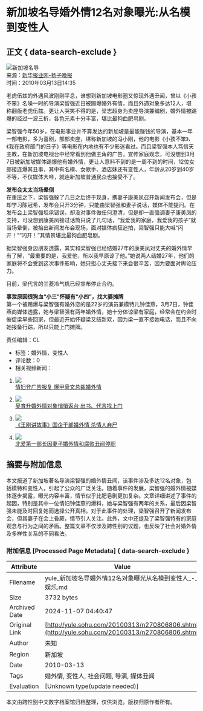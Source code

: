 # 新加坡名导婚外情12名对象曝光:从名模到变性人

## 正文 { data-search-exclude }


![新加坡名导](https://photocdn.sohu.com/20061227/Img247299545.gif)  
来源：[新华报业网-扬子晚报](https://www.yangtse.com/news/yl/201003/t20100313_723575.htm)  
时间：2010年03月13日14:35  

老虎伍兹的外遇风波刚刚平息，谁想到新加坡电影圈又惊现外遇丑闻，曾以《小孩不笨》名噪一时的导演梁智强近日被踢爆婚外有情，而且外遇对象多达12人，堪称翻版老虎伍兹。更让人哭笑不得的是，梁志超身为卖座导演兼编剧，婚外情被踢爆的经过一波三折，各色元素十分丰富，堪比最狗血肥皂剧。

梁智强今年50岁，在电影事业并不算发达的新加坡是最能赚钱的导演，基本一年一部电影，多为喜剧，部部卖座，堪称新加坡的冯小刚，他的电影《小孩不笨》、《我在政府部门的日子》等电影在内地也有不少影迷看过。而且梁智强本人笃信天主教，在新加坡电视台中经常看到他做主角的广告，宣传家庭观念，可没想到3月7日被新加坡媒体踢爆他有婚外情，更让人意料不到的是一周不到的时间，12位女郎接连爆其丑事，其中有名模、女歌手、酒店妹还有变性人，年龄从20岁到40岁不等，不仅媒体大哗，就连新加坡普通民众也接受不了。

**发布会太太当场晕倒**  
在重压之下，梁智强躲了几日之后终于现身，携妻子康美凤召开新闻发布会，但是却学习陈冠希，发布会只开3分钟，只能由梁智强和妻子说话，媒体不能提问。在发布会上梁智强坦承错误，却没对事件做任何澄清，但是却一直强调妻子康美凤的支持，可没想到康美凤接过话筒只说了几句话，“我爱我的家庭，我爱我的孩子”就当场晕倒，被抬出新闻发布会现场，面对媒体疯狂追拍，梁智强只能大喊“闪开！”“闪开！”其情景堪比最狗血肥皂剧。

据梁智强身边朋友透露，其实和梁智强已经结婚27年的康美凤对丈夫的婚外情早有了解，“最重要的是，我爱他，所以我早原谅了他。”她说两人结婚27年，他们的家庭将不会受到这次事件影响，她只担心丈夫接下来会很辛苦，因为要面对舆论压力。

目前，梁代言的三菱冷气机已经宣布停止合约。

**事泄原因很狗血“小三”怀疑有“小四”，找大婆摊牌**  
第一个被踢爆与梁智强有婚外恋的是22岁的演员兼模特儿钟佳燕，3月7日，钟佳燕向媒体透露，她与梁智强有两年婚外情，她十分体谅梁有家庭，经常会在约会时催促梁早些回家，但最近开始怀疑梁又结新欢，因为梁一直不接她电话，而且不向她报备行踪，所以只能上门摊牌。

责任编辑：CL

* 标签：婚外情，变性人
* 评论数：0
* 相关视频新闻：

1. ![](https://photocdn.sohu.com/20100124/34fbd54d-69c3-4241-bb9d-67ab6bafd8bfS.jpg)  
[情妇登广告报复 爆甲骨文总裁婚外情](https://tv.sohu.com/20100124/n269794170.shtml)

2. ![](https://photocdn.sohu.com/20100120/9592cf63-4af1-40c7-b974-1e34c2dbd07bS.jpg)  
[吴育升婚外情对象悄悄返台 出书、代言找上门](https://tv.sohu.com/20100120/n269718830.shtml)

3. ![](https://photocdn.sohu.com/20100120/3902f1bd-5e6e-458a-974c-3684ec9cdf47S.jpg)  
[《王刚讲故事》国企干部婚外情 杀情人弃尸](https://tv.sohu.com/20100120/n269715531.shtml)

4. ![](https://photocdn.sohu.com/20100112/bc516be1-a633-4542-a379-718fc6c70ea7S.jpg)  
[北爱第一部长因妻子婚外情和腐败丑闻停职](https://tv.sohu.com/20100112/n269532120.shtml)

## 摘要与附加信息

<!-- tcd_abstract -->
本文报道了新加坡著名导演梁智强的婚外情丑闻，该事件涉及多达12名对象，包括模特和变性人，引起了公众的广泛关注。随着事件的发展，梁智强的婚外情被媒体逐步揭露，曝光内容丰富，情节似乎比肥皂剧更加复杂。文章详细讲述了事件的起因，特别是其中一位情妇钟佳燕的爆料，她与梁智强有两年的关系，最后因梁智强未能及时回复她而选择公开真相。对于此事件的处理，梁智强召开了新闻发布会，但其妻子在会上昏厥，情节引人关注。此外，文中还提及了梁智强特有的家庭观念与行为之间的矛盾。整篇文章不仅涉及跨性别的议题，也反映了社会对婚外情及多样性关系的不同看法。
<!-- tcd_abstract_end -->

### 附加信息 [Processed Page Metadata] { data-search-exclude }

| Attribute       | Value                                  |
|-----------------|----------------------------------------|
| Filename        | yule_新加坡名导婚外情12名对象曝光从名模到变性人_-_娱乐.md                             |
| Size            | 3732 bytes                           |
| Archived Date   | 2024-11-07 04:40:47                             |
| Original Link   | [http://yule.sohu.com/20100313/n270806806.shtml](http://yule.sohu.com/20100313/n270806806.shtml)                       |
| Author          | 未知                               |
| Region          | 新加坡                               |
| Date            | 2010-03-13                                 |
| Tags            | 婚外情, 变性人, 社会问题, 导演, 媒体丑闻                                 |
| Evaluation            | [Unknown type(update needed)]                                 |
<!-- tcd_table_end -->

本文由跨性别中文数字档案馆归档整理，仅供浏览。版权归原作者所有。
